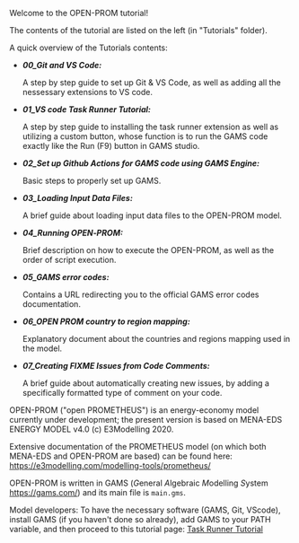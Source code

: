 Welcome to the OPEN-PROM tutorial!

The contents of the tutorial are listed on the left (in "Tutorials" folder).

A quick overview of the Tutorials contents:

 - ***00_Git and VS Code:***

    A step by step guide to set up Git & VS Code, as well as adding all the nessessary extensions to VS code.

- ***01_VS code Task Runner Tutorial:***

    A step by step guide to installing the task runner extension as well as utilizing a custom button, whose function is to run the GAMS code exactly like the Run (F9) button in GAMS studio.

- ***02_Set up Github Actions for GAMS code using GAMS Engine:***

    Basic steps to properly set up GAMS.

- ***03_Loading Input Data Files:***

    A brief guide about loading input data files to the OPEN-PROM model.

- ***04_Running OPEN‐PROM:***

    Brief description on how to execute the OPEN-PROM, as well as the order of script execution.

- ***05_GAMS error codes:***

    Contains a URL redirecting you to the official GAMS error codes documentation.

- ***06_OPEN PROM country to region mapping:***

    Explanatory document about the countries and regions mapping used in the model.

- ***07_Creating FIXME Issues from Code Comments:***

    A brief guide about automatically creating new issues, by adding a specifically formatted type of comment on your code.


OPEN-PROM ("open PROMETHEUS") is an energy-economy model currently under development; the present version is based on MENA-EDS ENERGY MODEL v4.0 (c) E3Modelling 2020.

Extensive documentation of the PROMETHEUS model (on which both MENA-EDS and OPEN-PROM are based) can be found here: https://e3modelling.com/modelling-tools/prometheus/

OPEN-PROM is written in GAMS (*G*eneral *A*lgebraic *M*odelling *S*ystem https://gams.com/) and its main file is `main.gms`.

Model developers: To have the necessary software (GAMS, Git, VScode), install GAMS (if you haven't done so already), add GAMS to your PATH variable, and then proceed to this tutorial page:  [Task Runner Tutorial](https://github.com/e3modelling/OPEN-PROM/Tutorials/VS-code-Task-Runner-Tutorial)
